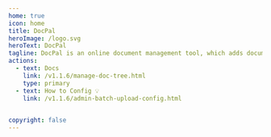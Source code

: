 ```yaml
---
home: true
icon: home
title: DocPal
heroImage: /logo.svg
heroText: DocPal
tagline: DocPal is an online document management tool, which adds document review function, open upload and sharing compared to traditional document management systems. Support document multi-dimensional search, support document operation history viewing. Users only need to maintain a file tree to save and quickly view all files.
actions:
  - text: Docs
    link: /v1.1.6/manage-doc-tree.html
    type: primary
  - text: How to Config 💡
    link: /v1.1.6/admin-batch-upload-config.html
  

copyright: false
---
```

